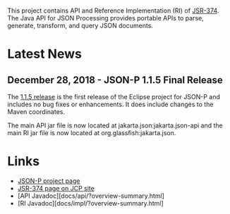 <br/>

This project contains API and Reference Implementation (RI)
of [JSR-374](https://jcp.org/en/jsr/detail?id=374). The Java API for JSON
Processing provides portable APIs to parse, generate, transform, and query
JSON documents.

# <a name="Latest_News"></a>Latest News

## December 28, 2018 - JSON-P 1.1.5 Final Release ##

The [1.1.5 release](https://github.com/eclipse-ee4j/jsonp/releases/tag/1.1.5-RELEASE)
is the first release of the Eclipse project for JSON-P and includes no bug fixes
or enhancements. It does include changes to the Maven coordinates.

The main API jar file is now located at jakarta.json:jakarta.json-api and
the main RI jar file is now located at org.glassfish:jakarta.json.

# <a name="Links"></a>Links #
- [JSON-P project page](https://projects.eclipse.org/projects/ee4j.jsonp)
- [JSR-374 page on JCP site](https://jcp.org/en/jsr/detail?id=374)
- [API Javadoc][docs/api/?overview-summary.html]
- [RI Javadoc][docs/impl/?overview-summary.html]
